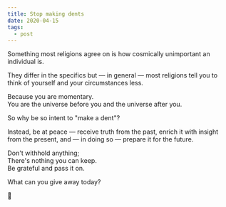 ```yaml
---
title: Stop making dents
date: 2020-04-15
tags:
  - post
---
```


Something most religions agree on is how cosmically unimportant an individual is.

They differ in the specifics but — in general — most religions tell you to think of yourself and your circumstances less.

Because you are momentary.  
You are the universe before you and the universe after you.

So why be so intent to "make a dent"?

Instead, be at peace — receive truth from the past, enrich it with insight from the present, and — in doing so — prepare it for the future.

Don't withhold anything;  
There's nothing you can keep.  
Be grateful and pass it on.

What can you give away today?

🌷
